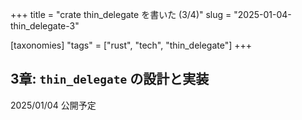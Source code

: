 +++
title = "crate thin_delegate を書いた (3/4)"
slug = "2025-01-04-thin_delegate-3"

[taxonomies]
"tags" = ["rust", "tech", "thin_delegate"]
+++

## 3章: `thin_delegate` の設計と実装

2025/01/04 公開予定
